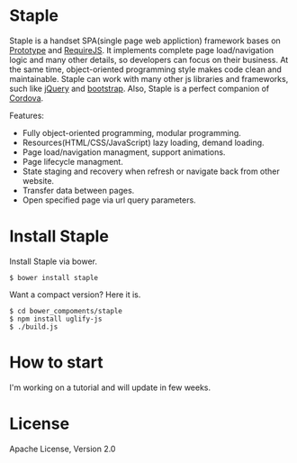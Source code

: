 # Staple

Staple is a handset SPA(single page web appliction) framework bases on [Prototype](http://prototypejs.org/) and [RequireJS](http://requirejs.org/). It implements complete page load/navigation logic and many other details, so developers can focus on their business. At the same time, object-oriented programming style makes code clean and maintainable. Staple can work with many other js libraries and frameworks, such like [jQuery](http://jquery.com/) and [bootstrap](http://getbootstrap.com/). Also, Staple is a perfect companion of [Cordova](http://cordova.apache.org/).

Features:
* Fully object-oriented programming, modular programming.
* Resources(HTML/CSS/JavaScript) lazy loading, demand loading.
* Page load/navigation managment, support animations.
* Page lifecycle managment.
* State staging and recovery when refresh or navigate back from other website.
* Transfer data between pages.
* Open specified page via url query parameters.

# Install Staple

Install Staple via bower.

```shell
$ bower install staple
```

Want a compact version? Here it is.

```shell
$ cd bower_compoments/staple
$ npm install uglify-js
$ ./build.js
```

# How to start

I'm working on a tutorial and will update in few weeks.

# License

Apache License, Version 2.0
